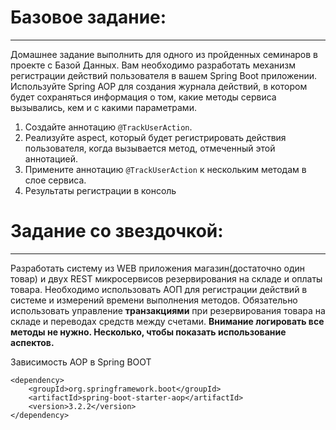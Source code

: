 
# Базовое задание:
***

Домашнее задание выполнить для одного из пройденных семинаров в проекте с Базой Данных.
Вам необходимо разработать механизм регистрации действий пользователя в вашем Spring Boot приложении. Используйте Spring AOP 
для создания журнала действий, в котором будет сохраняться информация о том, какие методы сервиса вызывались, кем и с какими параметрами.
​
1. Создайте аннотацию `@TrackUserAction`.
2. Реализуйте aspect, который будет регистрировать действия пользователя, когда вызывается метод, отмеченный этой аннотацией.
3. Примените аннотацию `@TrackUserAction` к нескольким методам в слое сервиса.
4. Результаты регистрации в консоль
​
# Задание со звездочкой:
***

Разработать систему из WEB приложения магазин(достаточно один товар) и двух REST микросервисов резервирования на складе и оплаты товара. 
Необходимо использовать АОП для регистрации действий в системе и измерений времени выполнения методов.
Обязательно использовать управление __транзакциями__ при резервирования товара на складе и переводах средств между счетами.
**Внимание логировать все методы не нужно. Несколько, чтобы показать использование аспектов.**

Зависимость AOP в Spring BOOT
```
<dependency>
	<groupId>org.springframework.boot</groupId>
	<artifactId>spring-boot-starter-aop</artifactId>
	<version>3.2.2</version>
</dependency>
```


